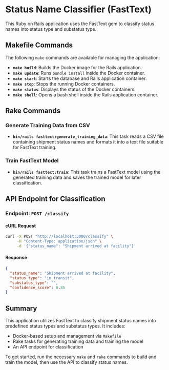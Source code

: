 # Status Name Classifier (FastText)

This Ruby on Rails application uses the FastText gem to classify status names into status type and substatus type.

## Makefile Commands

The following `make` commands are available for managing the application:

- **`make build`**: Builds the Docker image for the Rails application.
- **`make update`**: Runs `bundle install` inside the Docker container.
- **`make start`**: Starts the database and Rails application container.
- **`make stop`**: Stops the running Docker containers.
- **`make status`**: Displays the status of the Docker containers.
- **`make shell`**: Opens a bash shell inside the Rails application container.

## Rake Commands

### Generate Training Data from CSV

- **`bin/rails fasttext:generate_training_data`**: This task reads a CSV file containing shipment status names and formats it into a text file suitable for FastText training.

### Train FastText Model

- **`bin/rails fasttext:train`**: This task trains a FastText model using the generated training data and saves the trained model for later classification.

## API Endpoint for Classification

### Endpoint: `POST /classify`

#### cURL Request

```sh
curl -X POST "http://localhost:3000/classify" \
     -H "Content-Type: application/json" \
     -d '{"status_name": "Shipment arrived at facility"}'
```

#### Response

```json
{
  "status_name": "Shipment arrived at facility",
  "status_type": "in_transit",
  "substatus_type": "",
  "confidence_score": 0.85
}
```

## Summary

This application utilizes FastText to classify shipment status names into predefined status types and substatus types. It includes:
- Docker-based setup and management via `Makefile`
- Rake tasks for generating training data and training the model
- An API endpoint for classification

To get started, run the necessary `make` and `rake` commands to build and train the model, then use the API to classify status names.

